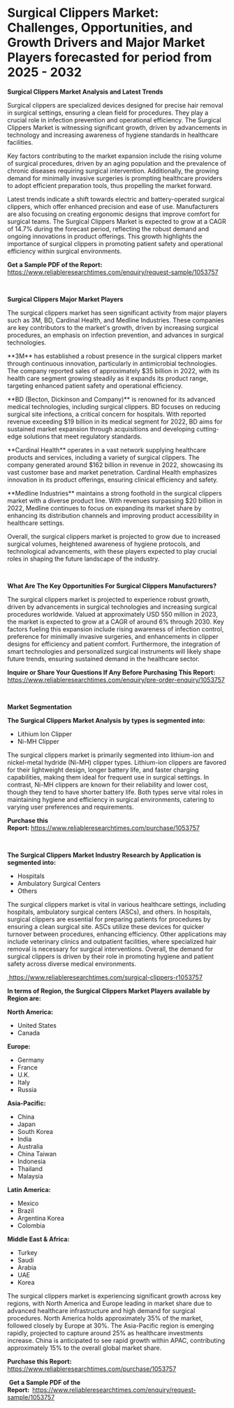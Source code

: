 <p><h1>Surgical Clippers Market: Challenges, Opportunities, and Growth Drivers and Major Market Players forecasted for period from 2025 - 2032</h1></p><p><strong>Surgical Clippers Market Analysis and Latest Trends</strong></p>
<p><p>Surgical clippers are specialized devices designed for precise hair removal in surgical settings, ensuring a clean field for procedures. They play a crucial role in infection prevention and operational efficiency. The Surgical Clippers Market is witnessing significant growth, driven by advancements in technology and increasing awareness of hygiene standards in healthcare facilities. </p><p>Key factors contributing to the market expansion include the rising volume of surgical procedures, driven by an aging population and the prevalence of chronic diseases requiring surgical intervention. Additionally, the growing demand for minimally invasive surgeries is prompting healthcare providers to adopt efficient preparation tools, thus propelling the market forward. </p><p>Latest trends indicate a shift towards electric and battery-operated surgical clippers, which offer enhanced precision and ease of use. Manufacturers are also focusing on creating ergonomic designs that improve comfort for surgical teams. The Surgical Clippers Market is expected to grow at a CAGR of 14.7% during the forecast period, reflecting the robust demand and ongoing innovations in product offerings. This growth highlights the importance of surgical clippers in promoting patient safety and operational efficiency within surgical environments.</p></p>
<p><strong>Get a Sample PDF of the Report:&nbsp;</strong> <a href="https://www.reliableresearchtimes.com/enquiry/request-sample/1053757?utm_campaign=3002&utm_medium=2&utm_source=Github&utm_content=ia&utm_term=13042025&utm_id=surgical-clippers">https://www.reliableresearchtimes.com/enquiry/request-sample/1053757</a></p>
<p>&nbsp;</p>
<p><strong>Surgical Clippers Major Market Players</strong></p>
<p><p>The surgical clippers market has seen significant activity from major players such as 3M, BD, Cardinal Health, and Medline Industries. These companies are key contributors to the market's growth, driven by increasing surgical procedures, an emphasis on infection prevention, and advances in surgical technologies.</p><p>**3M** has established a robust presence in the surgical clippers market through continuous innovation, particularly in antimicrobial technologies. The company reported sales of approximately $35 billion in 2022, with its health care segment growing steadily as it expands its product range, targeting enhanced patient safety and operational efficiency.</p><p>**BD (Becton, Dickinson and Company)** is renowned for its advanced medical technologies, including surgical clippers. BD focuses on reducing surgical site infections, a critical concern for hospitals. With reported revenue exceeding $19 billion in its medical segment for 2022, BD aims for sustained market expansion through acquisitions and developing cutting-edge solutions that meet regulatory standards.</p><p>**Cardinal Health** operates in a vast network supplying healthcare products and services, including a variety of surgical clippers. The company generated around $162 billion in revenue in 2022, showcasing its vast customer base and market penetration. Cardinal Health emphasizes innovation in its product offerings, ensuring clinical efficiency and safety.</p><p>**Medline Industries** maintains a strong foothold in the surgical clippers market with a diverse product line. With revenues surpassing $20 billion in 2022, Medline continues to focus on expanding its market share by enhancing its distribution channels and improving product accessibility in healthcare settings.</p><p>Overall, the surgical clippers market is projected to grow due to increased surgical volumes, heightened awareness of hygiene protocols, and technological advancements, with these players expected to play crucial roles in shaping the future landscape of the industry.</p></p>
<p>&nbsp;</p>
<p><strong>What Are The Key Opportunities For Surgical Clippers Manufacturers?</strong></p>
<p><p>The surgical clippers market is projected to experience robust growth, driven by advancements in surgical technologies and increasing surgical procedures worldwide. Valued at approximately USD 550 million in 2023, the market is expected to grow at a CAGR of around 6% through 2030. Key factors fueling this expansion include rising awareness of infection control, preference for minimally invasive surgeries, and enhancements in clipper designs for efficiency and patient comfort. Furthermore, the integration of smart technologies and personalized surgical instruments will likely shape future trends, ensuring sustained demand in the healthcare sector.</p></p>
<p><strong>Inquire or Share Your Questions If Any Before Purchasing This Report:</strong> <a href="https://www.reliableresearchtimes.com/enquiry/pre-order-enquiry/1053757?utm_campaign=3002&utm_medium=2&utm_source=Github&utm_content=ia&utm_term=13042025&utm_id=surgical-clippers">https://www.reliableresearchtimes.com/enquiry/pre-order-enquiry/1053757</a></p>
<p>&nbsp;</p>
<p><strong>Market Segmentation</strong></p>
<p><strong>The Surgical Clippers Market Analysis by types is segmented into:</strong></p>
<p><ul><li>Lithium Ion Clipper</li><li>Ni-MH Clipper</li></ul></p>
<p><p>The surgical clippers market is primarily segmented into lithium-ion and nickel-metal hydride (Ni-MH) clipper types. Lithium-ion clippers are favored for their lightweight design, longer battery life, and faster charging capabilities, making them ideal for frequent use in surgical settings. In contrast, Ni-MH clippers are known for their reliability and lower cost, though they tend to have shorter battery life. Both types serve vital roles in maintaining hygiene and efficiency in surgical environments, catering to varying user preferences and requirements.</p></p>
<p><strong>Purchase this Report:&nbsp;</strong><a href="https://www.reliableresearchtimes.com/purchase/1053757?utm_campaign=3002&utm_medium=2&utm_source=Github&utm_content=ia&utm_term=13042025&utm_id=surgical-clippers">https://www.reliableresearchtimes.com/purchase/1053757</a></p>
<p>&nbsp;</p>
<p><strong>The Surgical Clippers Market Industry Research by Application is segmented into:</strong></p>
<p><ul><li>Hospitals</li><li>Ambulatory Surgical Centers</li><li>Others</li></ul></p>
<p><p>The surgical clippers market is vital in various healthcare settings, including hospitals, ambulatory surgical centers (ASCs), and others. In hospitals, surgical clippers are essential for preparing patients for procedures by ensuring a clean surgical site. ASCs utilize these devices for quicker turnover between procedures, enhancing efficiency. Other applications may include veterinary clinics and outpatient facilities, where specialized hair removal is necessary for surgical interventions. Overall, the demand for surgical clippers is driven by their role in promoting hygiene and patient safety across diverse medical environments.</p></p>
<p><a href="https://www.reliableresearchtimes.com/surgical-clippers-r1053757?utm_campaign=3002&utm_medium=2&utm_source=Github&utm_content=ia&utm_term=13042025&utm_id=surgical-clippers">&nbsp;https://www.reliableresearchtimes.com/surgical-clippers-r1053757</a></p>
<p><strong>In terms of Region, the Surgical Clippers Market Players available by Region are:</strong></p>
<p>
    <p> <strong> North America: </strong>
        <ul>
            <li>United States</li>
            <li>Canada</li>
        </ul>
        </p> 
    <p> <strong> Europe: </strong>
        <ul>
            <li>Germany</li>
            <li>France</li>
            <li>U.K.</li>
            <li>Italy</li>
            <li>Russia</li>
        </ul>
        </p> 
    <p> <strong> Asia-Pacific: </strong>
        <ul>
            <li>China</li>
            <li>Japan</li>
            <li>South Korea</li>
            <li>India</li>
            <li>Australia</li>
            <li>China Taiwan</li>
            <li>Indonesia</li>
            <li>Thailand</li>
            <li>Malaysia</li>
        </ul>
        </p> 
    <p> <strong> Latin America: </strong>
        <ul>
            <li>Mexico</li>
            <li>Brazil</li>
            <li>Argentina Korea</li>
            <li>Colombia</li>
        </ul>
        </p> 
    <p> <strong> Middle East & Africa: </strong>
        <ul>
            <li>Turkey</li>
            <li>Saudi</li>
            <li>Arabia</li>
            <li>UAE</li>
            <li>Korea</li>
        </ul>
    </p>
    </p>
<p><p>The surgical clippers market is experiencing significant growth across key regions, with North America and Europe leading in market share due to advanced healthcare infrastructure and high demand for surgical procedures. North America holds approximately 35% of the market, followed closely by Europe at 30%. The Asia-Pacific region is emerging rapidly, projected to capture around 25% as healthcare investments increase. China is anticipated to see rapid growth within APAC, contributing approximately 15% to the overall global market share.</p></p>
<p><strong>Purchase this Report: </strong><a href="https://www.reliableresearchtimes.com/purchase/1053757?utm_campaign=3002&utm_medium=2&utm_source=Github&utm_content=ia&utm_term=13042025&utm_id=surgical-clippers">https://www.reliableresearchtimes.com/purchase/1053757</a></p>
<p>&nbsp;<strong>Get a Sample PDF of the Report:&nbsp;&nbsp;</strong><a href="https://www.reliableresearchtimes.com/enquiry/request-sample/1053757?utm_campaign=3002&utm_medium=2&utm_source=Github&utm_content=ia&utm_term=13042025&utm_id=surgical-clippers">https://www.reliableresearchtimes.com/enquiry/request-sample/1053757</a></p>
<p><strong></strong></p>
<p><p></p><p></p><p></p></p>